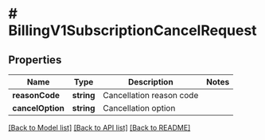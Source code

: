# # BillingV1SubscriptionCancelRequest

## Properties

Name | Type | Description | Notes
------------ | ------------- | ------------- | -------------
**reasonCode** | **string** | Cancellation reason code |
**cancelOption** | **string** | Cancellation option |

[[Back to Model list]](../../README.md#models) [[Back to API list]](../../README.md#endpoints) [[Back to README]](../../README.md)
